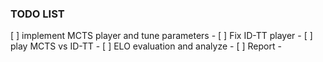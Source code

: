 ### TODO LIST
[ ] implement MCTS player and tune parameters - 
[ ] Fix ID-TT player - 
[ ] play MCTS vs ID-TT - 
[ ] ELO evaluation and analyze - 
[ ] Report - 
